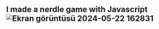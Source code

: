 I made a nerdle game with Javascript
![Ekran görüntüsü 2024-05-22 162831](https://github.com/user-attachments/assets/f7068712-0b1d-42af-8fcd-ab6af65f0d9a)
-
